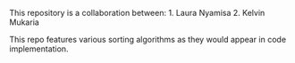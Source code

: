 This repository is a collaboration between:
    1. Laura Nyamisa
    2. Kelvin Mukaria

This repo features various sorting algorithms as they would 
appear in code implementation.
